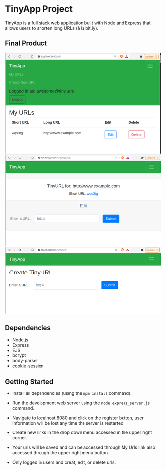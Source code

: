 # TinyApp Project

TinyApp is a full stack web application built with Node and Express that allows users to shorten long URLs (à la bit.ly).

## Final Product

!["TinyApp urls page"](https://github.com/SiriusLL/tinyapp/blob/master/docs/urls_page.png)
!["Edit url page"](https://github.com/SiriusLL/tinyapp/blob/master/docs/edit_url.png)
!["Create new url page"](https://github.com/SiriusLL/tinyapp/blob/master/docs/create_url.png)

## Dependencies

- Node.js
- Express
- EJS
- bcrypt
- body-parser
- cookie-session

## Getting Started

- Install all dependencies (using the `npm install` command).

- Run the development web server using the `node express_server.js` command.

- Navigate to localhost:8080 and click on the register button, user information will be lost any time the server is restarted.

- Create new links in the drop down menu accessed in the upper right corner.

- Your urls will be saved and can be accessed through My Urls link also accessed through the upper right menu button.

- Only logged in users and creat, edit, or delete urls.